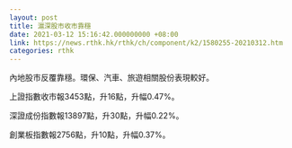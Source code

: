 ```yaml
---
layout: post
title: 滬深股市收市靠穩
date: 2021-03-12 15:16:42.000000000 +08:00
link: https://news.rthk.hk/rthk/ch/component/k2/1580255-20210312.htm
categories: rthk
---
```


內地股市反覆靠穩。環保、汽車、旅遊相關股份表現較好。

上證指數收市報3453點，升16點，升幅0.47%。

深證成份指數報13897點，升30點，升幅0.22%。

創業板指數報2756點，升10點，升幅0.37%。
